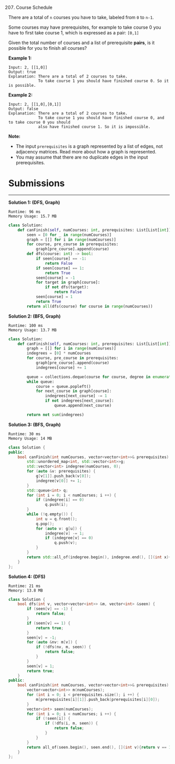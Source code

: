 207. Course Schedule

There are a total of `n` courses you have to take, labeled from `0` to `n-1`.

Some courses may have prerequisites, for example to take course 0 you have to first take course 1, which is expressed as a pair: `[0,1]`

Given the total number of courses and a list of prerequisite **pairs**, is it possible for you to finish all courses?

**Example 1:**
```
Input: 2, [[1,0]] 
Output: true
Explanation: There are a total of 2 courses to take. 
             To take course 1 you should have finished course 0. So it is possible.
```

**Example 2:**
```
Input: 2, [[1,0],[0,1]]
Output: false
Explanation: There are a total of 2 courses to take. 
             To take course 1 you should have finished course 0, and to take course 0 you should
             also have finished course 1. So it is impossible.
```

**Note:**

* The input `prerequisites` is a graph represented by a list of edges, not adjacency matrices. Read more about how a graph is represented.
* You may assume that there are no duplicate edges in the input prerequisites.

# Submissions
---
**Solution 1: (DFS, Graph)**
```
Runtime: 96 ms
Memory Usage: 15.7 MB
```
```python
class Solution:
    def canFinish(self, numCourses: int, prerequisites: List[List[int]]) -> bool:
        seen = [0 for _ in range(numCourses)]
        graph = [[] for i in range(numCourses)]
        for course, pre_course in prerequisites:
            graph[pre_course].append(course)
        def dfs(course: int) -> bool:
            if seen[course] == -1:
                return False
            if seen[course] == 1:
                return True
            seen[course] = -1
            for target in graph[course]:
                if not dfs(target):
                    return False
            seen[course] = 1
            return True
        return all(dfs(course) for course in range(numCourses))
```

**Solution 2: (BFS, Graph)**
```
Runtime: 100 ms
Memory Usage: 13.7 MB
```
```python
class Solution:
    def canFinish(self, numCourses: int, prerequisites: List[List[int]]) -> bool:
        graph = [[] for i in range(numCourses)]
        indegrees = [0] * numCourses
        for course, pre_course in prerequisites:
            graph[pre_course].append(course)
            indegrees[course] += 1

        queue = collections.deque(course for course, degree in enumerate(indegrees) if not degree)
        while queue:
            course = queue.popleft()
            for next_course in graph[course]:
                indegrees[next_course] -= 1
                if not indegrees[next_course]:
                    queue.append(next_course)

        return not sum(indegrees)
```
**Solution 3: (BFS, Graph)**
```
Runtime: 30 ms
Memory Usage: 14 MB
```
```c++
class Solution {
public:
    bool canFinish(int numCourses, vector<vector<int>>& prerequisites) {
        std::unordered_map<int, std::vector<int>>g;
        std::vector<int> indegree(numCourses, 0);
        for (auto &v: prerequisites) {
            g[v[1]].push_back(v[0]);
            indegree[v[0]] += 1;
        }
        std::queue<int> q;
        for (int i = 0; i < numCourses; i ++) {
            if (indegree[i] == 0)
                q.push(i);
        }
        while (!q.empty()) {
            int u = q.front();
            q.pop();
            for (auto v: g[u]) {
                indegree[v] -= 1;
                if (indegree[v] == 0)
                    q.push(v);
            }
        }
        return std::all_of(indegree.begin(), indegree.end(), [](int x){return x == 0;});
    }
};
```

**Solution 4: (DFS)**
```
Runtime: 21 ms
Memory: 13.8 MB
```
```c++
class Solution {
    bool dfs(int v, vector<vector<int>> &m, vector<int> &seen) {
        if (seen[v] == -1) {
            return false;
        }
        if (seen[v] == 1) {
            return true;
        }
        seen[v] = -1;
        for (auto &nv: m[v]) {
            if (!dfs(nv, m, seen)) {
                return false;
            }
        }
        seen[v] = 1;
        return true;
    }
public:
    bool canFinish(int numCourses, vector<vector<int>>& prerequisites) {
        vector<vector<int>> m(numCourses);
        for (int i = 0; i < prerequisites.size(); i ++) {
            m[prerequisites[i][1]].push_back(prerequisites[i][0]);
        }
        vector<int> seen(numCourses);
        for (int i = 0; i < numCourses; i ++) {
            if (!seen[i]) {
                if (!dfs(i, m, seen)) {
                    return false;
                }
            }
        }
        return all_of(seen.begin(), seen.end(), [](int v){return v == 1;});
    }
};
```
